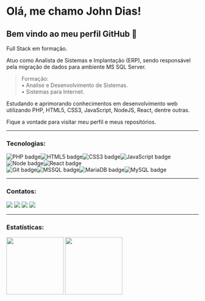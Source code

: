 # Olá, me chamo John Dias! 
## Bem vindo ao meu perfil GitHub 👋

Full Stack em formação.

Atuo como Analista de Sistemas e Implantação (ERP), sendo responsável pela migração de dados para ambiente MS SQL Server.<br>

> Formação:<br>
> • Analise e Desenvolvimento de Sistemas.<br>
> • Sistemas para Internet.

Estudando e aprimorando conhecimentos em desenvolvimento web utilizando PHP, HTML5, CSS3, JavaScript, NodeJS, React, dentre outras.

Fique a vontade para visitar meu perfil e meus repositórios.

---
### Tecnologias:
![PHP badge](https://img.shields.io/badge/PHP-777BB4?style=for-the-badge&logo=php&logoColor=white)![HTML5 badge](https://img.shields.io/badge/HTML5-E34F26?style=for-the-badge&logo=html5&logoColor=white)![CSS3 badge](https://img.shields.io/badge/CSS3-1572B6?style=for-the-badge&logo=css3&logoColor=white)![JavaScript badge](https://img.shields.io/badge/JavaScript-323330?style=for-the-badge&logo=javascript&logoColor=F7DF1E)![Node badge](https://img.shields.io/badge/Node.js-339933?style=for-the-badge&logo=nodedotjs&logoColor=white)![React badge](https://img.shields.io/badge/React-20232A?style=for-the-badge&logo=react&logoColor=61DAFB) 
<br>![Git badge](https://img.shields.io/badge/GIT-F05032?style=for-the-badge&logo=git&logoColor=white)![MSSQL badge](https://img.shields.io/badge/Microsoft%20SQL%20Server-CC2927?style=for-the-badge&logo=microsoft%20sql%20server&logoColor=white)![MariaDB badge](https://img.shields.io/badge/MariaDB-003545?style=for-the-badge&logo=mariadb&logoColor=white)![MySQL badge](https://img.shields.io/badge/MySQL-005C84?style=for-the-badge&logo=mysql&logoColor=white)


---
### Contatos:
<div>
<a href = "mailto:napster47@gmail.com"><img src="https://img.shields.io/badge/Gmail-D14836?style=for-the-badge&logo=gmail&logoColor=white" target="_blank"></a>
<a href="https://www.linkedin.com/in/johnmarlon" target="_blank"><img src="https://img.shields.io/badge/-LinkedIn-%230077B5?style=for-the-badge&logo=linkedin&logoColor=white" target="_blank"></a>
<a href="https://instagram.com/johnmarl0n" target="_blank"><img src="https://img.shields.io/badge/-Instagram-%23E4405F?style=for-the-badge&logo=instagram&logoColor=white" target="_blank"></a>
<a href = "https://psnprofiles.com/JohnDiazZz"><img src="https://img.shields.io/badge/PlayStation-003791?style=for-the-badge&logo=playstation&logoColor=white" target="_blank"></a>
</div>

---
### Estatísticas: 
<div>
<img height="150em" src="https://github-readme-stats.vercel.app/api/top-langs/?username=johnmarl0n&layout=compact&langs_count=7&theme=dracula"/>
<img height="150em" src="https://github-readme-stats.vercel.app/api?username=johnmarl0n&show_icons=true&theme=dracula&include_all_commits=true&count_private=true"/>
</div>
